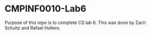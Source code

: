 # CMPINF0010-Lab6

Purpose of this repo is to complete CS lab 6. This was done by Zach Schultz and Rafael Hollero.
